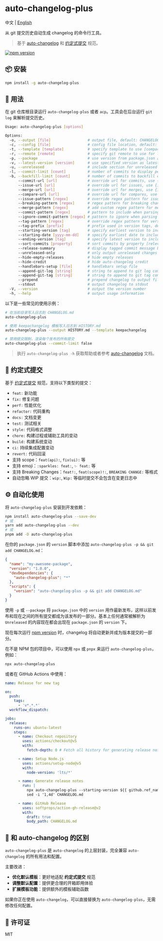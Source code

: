 # auto-changelog-plus

中文 | [English](./README.en.md)

从 git 提交历史自动生成 changelog 的命令行工具。

> 基于 [auto-changelog](https://github.com/CookPete/auto-changelog) 和 [约定式提交](https://www.conventionalcommits.org/zh-hans/v1.0.0/) 规范。

[![npm version](https://img.shields.io/npm/v/auto-changelog-plus.svg)](https://www.npmjs.com/package/auto-changelog-plus)

## 📦 安装

```bash
npm install -g auto-changelog-plus
```

## 🚀 用法

在 git 仓库根目录运行 `auto-changelog-plus` 或者 `acp`。工具会在后台运行 `git log` 来解析提交历史。

```bash
Usage: auto-changelog-plus [options]

Options:
  -o, --output [file]                 # output file, default: CHANGELOG.md
  -c, --config [file]                 # config file location, default: .auto-changelog
  -t, --template [template]           # specify template to use [compact, keepachangelog, json], default: compact
  -r, --remote [remote]               # specify git remote to use for links, default: origin
  -p, --package                       # use version from package.json as latest release
  -v, --latest-version [version]      # use specified version as latest release
  -u, --unreleased                    # include section for unreleased changes
  -l, --commit-limit [count]          # number of commits to display per release, default: 3
  -b, --backfill-limit [count]        # number of commits to backfill empty releases with, default: 3
      --commit-url [url]              # override url for commits, use {id} for commit id
      --issue-url [url]               # override url for issues, use {id} for issue id
      --merge-url [url]               # override url for merges, use {id} for merge id
      --compare-url [url]             # override url for compares, use {from} and {to} for tags
      --issue-pattern [regex]         # override regex pattern for issues in commit messages
      --breaking-pattern [regex]      # regex pattern for breaking change commits
      --merge-pattern [regex]         # add custom regex pattern for merge commits
      --commit-pattern [regex]        # pattern to include when parsing commits
      --ignore-commit-pattern [regex] # pattern to ignore when parsing commits
      --tag-pattern [regex]           # override regex pattern for version tags
      --tag-prefix [prefix]           # prefix used in version tags, default: v
      --starting-version [tag]        # specify earliest version to include in changelog
      --starting-date [yyyy-mm-dd]    # specify earliest date to include in changelog
      --ending-version [tag]          # specify latest version to include in changelog
      --sort-commits [property]       # sort commits by property [relevance, date, date-desc, subject, subject-desc], default: relevance
      --release-summary               # display tagged commit message body as release summary
      --unreleased-only               # only output unreleased changes
      --hide-empty-releases           # hide empty releases
      --hide-credit                   # hide auto-changelog credit
      --handlebars-setup [file]       # handlebars setup file
      --append-git-log [string]       # string to append to git log command
      --append-git-tag [string]       # string to append to git tag command
      --prepend                       # prepend changelog to output file
      --stdout                        # output changelog to stdout
  -V, --version                       # output the version number
  -h, --help                          # output usage information
```

以下是一些常见的使用示例：

```bash
# 在当前目录写入日志到 CHANGELOG.md
auto-changelog-plus

# 使用 keepachangelog 模板写入日志到 HISTORY.md
auto-changelog-plus --output HISTORY.md --template keepachangelog

# 禁用提交限制，渲染每个发布的所有提交
auto-changelog-plus --commit-limit false
```

> 执行 `auto-changelog-plus -h` 获取帮助或者参考 [auto-changelog](https://github.com/cookpete/auto-changelog) 文档。

## 📝 约定式提交

基于 [约定式提交](https://www.conventionalcommits.org/zh-hans/v1.0.0/) 规范，支持以下类型的提交：

- `feat:` 新功能
- `fix:` 修复问题
- `perf:` 性能优化
- `refactor:` 代码重构
- `docs:` 文档变更
- `test:` 测试相关
- `style:` 代码格式调整
- `chore:` 构建过程或辅助工具的变动
- `build:` 构建系统变动
- `ci:` 持续集成配置变动
- `revert:` 代码回滚
- 支持 scope：`feat(api):`, `fix(ui):` 等
- 支持 emoji：`:sparkles: feat:`, `✨ feat:` 等
- 支持 Breaking Changes：`feat!:`, `feat(scope)!:`, `BREAKING CHANGE:` 等格式
- 自动忽略 WIP 提交：`wip:`, `Wip:` 等临时提交不会包含在变更日志中

## ⚙️ 自动化使用

将 `auto-changelog-plus` 安装到开发依赖：

```bash
npm install auto-changelog-plus --save-dev
# 或
yarn add auto-changelog-plus --dev
# 或
pnpm add -D auto-changelog-plus
```

在你的 `package.json` 的 `version` 脚本中添加 `auto-changelog-plus -p && git add CHANGELOG.md`：

```json
{
  "name": "my-awesome-package",
  "version": "1.0.0",
  "devDependencies": {
    "auto-changelog-plus": "*"
  },
  "scripts": {
    "version": "auto-changelog-plus -p && git add CHANGELOG.md"
  }
}
```

使用 `-p` 或 `--package` 将 `package.json` 中的 `version` 用作最新发布，这样以前发布和现在之间的所有提交都成为该发布的一部分。基本上任何通常被解析为 `Unreleased` 的内容现在都会出现在 `package.json` 的 `version` 下。

现在每次运行 [npm version](https://docs.npmjs.com/cli/version) 时，changelog 将自动更新并成为版本提交的一部分。

在不是 NPM 包的项目中，可以使用 `npx` 或 `pnpx` 来运行 `auto-changelog-plus`，例如：

```bash
npx auto-changelog-plus
```

或者在 GitHub Actions 中使用：

```yaml
name: Release for new tag

on:
  push:
    tags:
      - 'v*.*.*'
  workflow_dispatch:

jobs:
  release:
    runs-on: ubuntu-latest
    steps:
      - name: Checkout repository
        uses: actions/checkout@v5
        with:
          fetch-depth: 0 # Fetch all history for generating release notes

      - name: Setup Node.js
        uses: actions/setup-node@v5
        with:
          node-version: 'lts/*'

      - name: Generate release notes
        run: |
          npx auto-changelog-plus --starting-version ${{ github.ref_name }}
          sed -i '1,4d' CHANGELOG.md

      - name: GitHub Release
        uses: softprops/action-gh-release@v2
        with:
          draft: true
          body_path: CHANGELOG.md
```

## 🔄 和 auto-changelog 的区别

`auto-changelog-plus` 是 `auto-changelog` 的上层封装，完全兼容 `auto-changelog` 的所有用法和配置。

主要改进：

- **优化默认模板**：更好地适配 **约定式提交** 规范
- **调整默认配置**：提供更合理的开箱即用体验
- **扩展模板功能**：提供额外的模板辅助函数

如果你正在使用 `auto-changelog`，可以直接替换为 `auto-changelog-plus`，无需修改任何配置。

## 📄 许可证

MIT
